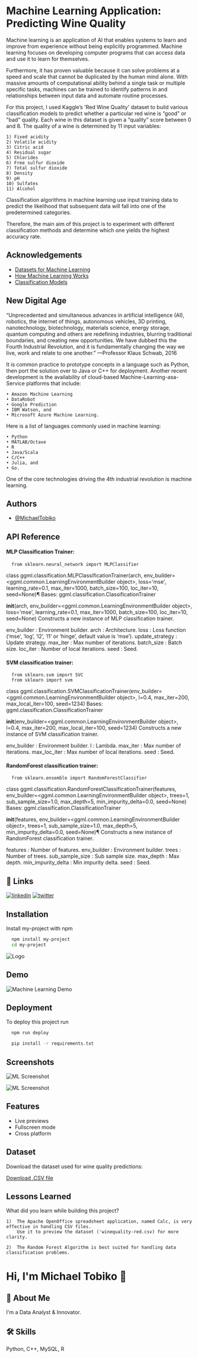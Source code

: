 
# Machine Learning Application: Predicting Wine Quality

Machine learning is an application of AI that enables systems to learn and improve from experience without being explicitly programmed. Machine learning focuses on developing computer programs that can access data and use it to learn for themselves.

Furthermore, it has proven valuable because it can solve problems at a speed and scale that cannot be duplicated by the human mind alone. With massive amounts of computational ability behind a single task or multiple specific tasks, machines can be trained to identify patterns in and relationships between input data and automate routine processes. 

For this project, I used Kaggle’s 'Red Wine Quality' dataset to build various classification models to predict whether a particular red wine is “good" or "bad" quality. Each wine in this dataset is given a “quality” score between 0 and 8. The quality of a wine is determined by 11 input variables:

    1) Fixed acidity
    2) Volatile acidity
    3) Citric acid
    4) Residual sugar
    5) Chlorides
    6) Free sulfur dioxide
    7) Total sulfur dioxide
    8) Density
    9) pH
    10) Sulfates
    11) Alcohol

Classification algorithms in machine learning use input training data to predict the likelihood that subsequent data will fall into one of the predetermined categories.

Therefore, the main aim of this project is to experiment with different classification methods and determine which one yields the highest accuracy rate.

 

## Acknowledgements

 - [Datasets for Machine Learning](https://pub.towardsai.net/best-datasets-for-machine-learning-data-science-computer-vision-nlp-ai-c9541058cf4f)
 - [How Machine Learning Works](https://www.ibm.com/cloud/learn/machine-learning)
 - [Classification Models](https://www.educative.io/blog/scikit-learn-cheat-sheet-classification-regression-methods)

## New Digital Age

“Unprecedented and simultaneous advances in artificial intelligence (AI), robotics,
the internet of things, autonomous vehicles, 3D printing, nanotechnology, biotechnology, materials science, energy storage, quantum computing and others are
redefining industries, blurring traditional boundaries, and creating new opportunities. We have dubbed this the Fourth Industrial Revolution, and it is fundamentally
changing the way we live, work and relate to one another.”
—Professor Klaus Schwab, 2016

It is common practice to prototype concepts in a language such as
Python, then port the solution over to Java or C++ for deployment. Another
recent development is the availability of cloud-based Machine-Learning-asa-Service platforms that include:

    • Amazon Machine Learning
    • DataRobot
    • Google Prediction
    • IBM Watson, and
    • Microsoft Azure Machine Learning.

Here is a list of languages commonly used in machine
learning:

    • Python
    • MATLAB/Octave
    • R
    • Java/Scala
    • C/C++
    • Julia, and
    • Go.

One of the core technologies driving the 4th industrial revolution is
machine learning.
## Authors

- [@MichaelTobiko](https://www.github.com/miketobz)


## API Reference

#### MLP Classification Trainer:

```http
  from sklearn.neural_network import MLPClassifier
```
class ggml.classification.MLPClassificationTrainer(arch, env_builder=<ggml.common.LearningEnvironmentBuilder object>, loss='mse', learning_rate=0.1, max_iter=1000, batch_size=100, loc_iter=10, seed=None)¶
Bases: ggml.classification.ClassificationTrainer

__init__(arch, env_builder=<ggml.common.LearningEnvironmentBuilder object>, loss='mse', learning_rate=0.1, max_iter=1000, batch_size=100, loc_iter=10, seed=None)
Constructs a new instance of MLP classification trainer.

env_builder : Environment builder. arch : Architecture. loss : Loss function (‘mse’, ‘log’, ‘l2’, ‘l1’ or ‘hinge’, default value is ‘mse’). update_strategy : Update strategy. max_iter : Max number of iterations. batch_size : Batch size. loc_iter : Number of local iterations. seed : Seed.


#### SVM classification trainer:

```http
  from sklearn.svm import SVC
  from sklearn import svm
```
class ggml.classification.SVMClassificationTrainer(env_builder=<ggml.common.LearningEnvironmentBuilder object>, l=0.4, max_iter=200, max_local_iter=100, seed=1234)
Bases: ggml.classification.ClassificationTrainer

__init__(env_builder=<ggml.common.LearningEnvironmentBuilder object>, l=0.4, max_iter=200, max_local_iter=100, seed=1234)
Constructs a new instance of SVM classification trainer.

env_builder : Environment builder. l : Lambda. max_iter : Max number of iterations. max_loc_iter : Max number of local iterations. seed : Seed.


#### RandomForest classification trainer:

```http
  from sklearn.ensemble import RandomForestClassifier
```
class ggml.classification.RandomForestClassificationTrainer(features, env_builder=<ggml.common.LearningEnvironmentBuilder object>, trees=1, sub_sample_size=1.0, max_depth=5, min_impurity_delta=0.0, seed=None)
Bases: ggml.classification.ClassificationTrainer

__init__(features, env_builder=<ggml.common.LearningEnvironmentBuilder object>, trees=1, sub_sample_size=1.0, max_depth=5, min_impurity_delta=0.0, seed=None)¶
Constructs a new instance of RandomForest classification trainer.

features : Number of features. env_builder : Environment builder. trees : Number of trees. sub_sample_size : Sub sample size. max_depth : Max depth. min_impurity_delta : Min impurity delta. seed : Seed.


## 🔗 Links

[![linkedin](https://img.shields.io/badge/linkedin-0A66C2?style=for-the-badge&logo=linkedin&logoColor=white)](https://www.linkedin.com/in/michael-tobiko-1563a693)
[![twitter](https://img.shields.io/badge/twitter-1DA1F2?style=for-the-badge&logo=twitter&logoColor=white)](https://twitter.com/MichaelTobiko)


## Installation

Install my-project with npm

```bash
  npm install my-project
  cd my-project
```
    
![Logo](https://www.einfochips.com/blog/wp-content/uploads/2018/11/how-to-develop-machine-learning-applications-for-business-featured.jpg)


## Demo

![Machine Learning Demo](https://miro.medium.com/max/1400/1*SuKim2w9IPbRxdtz23UNcw.gif)

## Deployment

To deploy this project run

```bash
  npm run deploy
```

```bash
  pip install -r requirements.txt
```
## Screenshots

![ML Screenshot](https://miro.medium.com/max/800/0*75AuV__Y-iJV67gC)

![ML Screenshot](https://serokell.io/files/cr/crlo72ua.22_(2)_(1).jpg)


## Features

- Live previews
- Fullscreen mode
- Cross platform


## Dataset

Download the dataset used for wine quality predictions:

[Download .CSV file](https://archive.ics.uci.edu/ml/machine-learning-databases/wine-quality/)


## Lessons Learned

What did you learn while building this project? 

    1)  The Apache OpenOffice spreadsheet application, named Calc, is very effective in handling CSV files.
        Use it to preview the dataset ('winequality-red.csv) for more clarity.

    2)  The Random Forest Algorithm is best suited for handling data classification problems.


# Hi, I'm Michael Tobiko 👋


## 🚀 About Me
I'm a Data Analyst & Innovator.


## 🛠 Skills
Python, C++, MySQL, R

